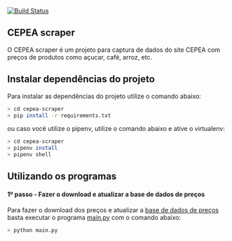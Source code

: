 [![Build Status](https://travis-ci.org/royopa/cepea-scraper.svg?branch=master)](https://travis-ci.org/royopa/cepea-scraper)

CEPEA scraper
-------------

O CEPEA scraper é um projeto para captura de dados do site CEPEA com preços de produtos como açucar, café, arroz, etc.

## Instalar dependências do projeto

Para instalar as dependências do projeto utilize o comando abaixo:

```sh
> cd cepea-scraper
> pip install -r requirements.txt
```

ou caso vocë utilize o pipenv, utilize o comando abaixo e ative o virtualenv:

```sh
> cd cepea-scraper
> pipenv install
> pipenv shell
```

## Utilizando os programas

#### 1º passo - Fazer o download e atualizar a base de dados de preços

Para fazer o download dos preços e atualizar a [base de dados de preços](https://github.com/royopa/cepea-scraper/blob/master/bases/) basta executar o programa [main.py](https://github.com/royopa/cepea-scraper/blob/master/main.py) com o comando abaixo:

```sh
> python main.py
```
